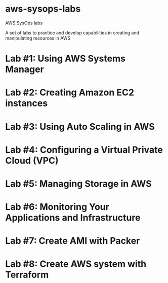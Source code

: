 # aws-sysops-labs
AWS SysOps labs

A set of labs to practice and develop capabilities in creating and manipulating resources in AWS

# Lab #1: Using AWS Systems Manager

# Lab #2: Creating Amazon EC2 instances

# Lab #3: Using Auto Scaling in AWS

# Lab #4: Configuring a Virtual Private Cloud (VPC)

# Lab #5: Managing Storage in AWS

# Lab #6: Monitoring Your Applications and Infrastructure

# Lab #7: Create AMI with Packer

# Lab #8: Create AWS system with Terraform
